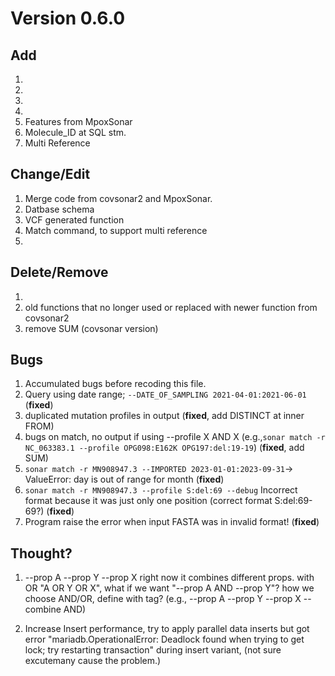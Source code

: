 # Version 0.6.0

## Add
1.
2.
3.
4.
5. Features from MpoxSonar
6. Molecule_ID at SQL stm.
7. Multi Reference

## Change/Edit
1. Merge code from covsonar2 and MpoxSonar.
2. Datbase schema
3. VCF generated function
4. Match command, to support multi reference
5.


## Delete/Remove
1.
2. old functions that no longer used or replaced with newer function from covsonar2
3. remove SUM (covsonar version)


## Bugs
1. Accumulated bugs before recoding this file.
2. Query using date range; `--DATE_OF_SAMPLING 2021-04-01:2021-06-01` (**fixed**)
3. duplicated mutation profiles in output (**fixed**, add DISTINCT at inner FROM)
4. bugs on match, no output if using --profile X AND X (e.g.,`sonar match -r NC_063383.1 --profile OPG098:E162K OPG197:del:19-19`) (**fixed**, add SUM)
5. `sonar match -r MN908947.3 --IMPORTED 2023-01-01:2023-09-31`-> ValueError: day is out of range for month (**fixed**)
6. `sonar match -r MN908947.3 --profile S:del:69 --debug` Incorrect format because it was just only one position (correct format S:del:69-69?) (**fixed**)
7. Program raise the error when input FASTA was in invalid format! (**fixed**)

## Thought?
1. --prop A --prop Y --prop X
right now it combines different props. with OR "A OR Y OR X", what if we want "--prop A AND --prop Y"?
how we choose AND/OR, define with tag? (e.g., --prop A --prop Y --prop X --combine AND)

2. Increase Insert performance, try to apply parallel data inserts but got error
"mariadb.OperationalError: Deadlock found when trying to get lock; try restarting transaction"
during insert variant, (not sure excutemany cause the problem.)
